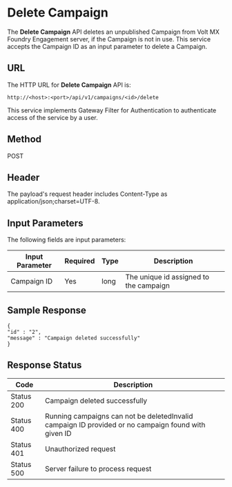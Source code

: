 
# Delete Campaign

The **Delete Campaign** API deletes an unpublished Campaign from Volt MX Foundry Engagement server, if the Campaign is not in use. This service accepts the Campaign ID as an input parameter to delete a Campaign.

## URL

The HTTP URL for **Delete Campaign** API is:

```
http://<host>:<port>/api/v1/campaigns/<id>/delete
```

This service implements Gateway Filter for Authentication to authenticate access of the service by a user.

## Method

POST

## Header

The payload's request header includes Content-Type as application/json;charset=UTF-8.

## Input Parameters

The following fields are input parameters:

| Input Parameter | Required | Type | Description                            |
| --------------- | -------- | ---- | -------------------------------------- |
| Campaign ID     | Yes      | long | The unique id assigned to the campaign |

## Sample Response

```
{
"id" : "2",
"message" : "Campaign deleted successfully"
}
```

## Response Status

| Code       | Description                                                                                         |
| ---------- | --------------------------------------------------------------------------------------------------- |
| Status 200 | Campaign deleted successfully                                                                       |
| Status 400 | Running campaigns can not be deletedInvalid campaign ID provided or no campaign found with given ID |
| Status 401 | Unauthorized request                                                                                |
| Status 500 | Server failure to process request                                                                   |
